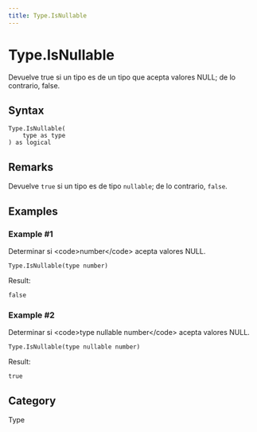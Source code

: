 ```yaml
---
title: Type.IsNullable
---
```


# Type.IsNullable


Devuelve true si un tipo es de un tipo que acepta valores NULL; de lo contrario, false.


## Syntax

```powerquery
Type.IsNullable(
    type as type
) as logical
```


## Remarks

Devuelve <code>true</code> si un tipo es de tipo <code>nullable</code>; de lo contrario, <code>false</code>.


## Examples

### Example #1 
Determinar si &lt;code&gt;number&lt;/code&gt; acepta valores NULL.
```powerquery
Type.IsNullable(type number)
```

Result: 
```powerquery
false
```


### Example #2 
Determinar si &lt;code&gt;type nullable number&lt;/code&gt; acepta valores NULL.
```powerquery
Type.IsNullable(type nullable number)
```

Result: 
```powerquery
true
```




## Category
Type
